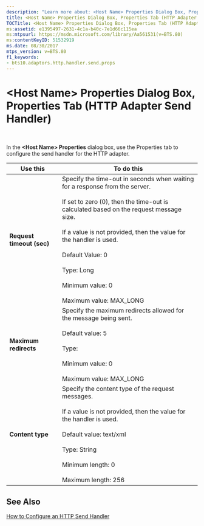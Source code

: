 ```yaml
---
description: "Learn more about: <Host Name> Properties Dialog Box, Properties Tab (HTTP Adapter Send Handler)"
title: <Host Name> Properties Dialog Box, Properties Tab (HTTP Adapter Send Handler)
TOCTitle: <Host Name> Properties Dialog Box, Properties Tab (HTTP Adapter Send Handler)
ms:assetid: e1395497-2631-4c1a-b40c-7e1d66c115ea
ms:mtpsurl: https://msdn.microsoft.com/library/Aa561531(v=BTS.80)
ms:contentKeyID: 51532919
ms.date: 08/30/2017
mtps_version: v=BTS.80
f1_keywords:
- bts10.adaptors.http.handler.send.props
---
```


# \<Host Name\> Properties Dialog Box, Properties Tab (HTTP Adapter Send Handler)

 

In the **\<Host Name\> Properties** dialog box, use the Properties tab to configure the send handler for the HTTP adapter.

<table>
<thead>
<tr class="header">
<th>Use this</th>
<th>To do this</th>
</tr>
</thead>
<tbody>
<tr class="odd">
<td><strong>Request timeout (sec)</strong></td>
<td>Specify the time-out in seconds when waiting for a response from the server.<br />
<br />
If set to zero (0), then the time-out is calculated based on the request message size.<br />
<br />
If a value is not provided, then the value for the handler is used.<br />
<br />
Default Value: 0<br />
<br />
Type: Long<br />
<br />
Minimum value: 0<br />
<br />
Maximum value: MAX_LONG</td>
</tr>
<tr class="even">
<td><strong>Maximum redirects</strong></td>
<td>Specify the maximum redirects allowed for the message being sent.<br />
<br />
Default value: 5<br />
<br />
Type:<br />
<br />
Minimum value: 0<br />
<br />
Maximum value: MAX_LONG</td>
</tr>
<tr class="odd">
<td><strong>Content type</strong></td>
<td>Specify the content type of the request messages.<br />
<br />
If a value is not provided, then the value for the handler is used.<br />
<br />
Default value: text/xml<br />
<br />
Type: String<br />
<br />
Minimum length: 0<br />
<br />
Maximum length: 256</td>
</tr>
</tbody>
</table>


## See Also

[How to Configure an HTTP Send Handler](https://msdn.microsoft.com/library/aa561097\(v=bts.80\))

